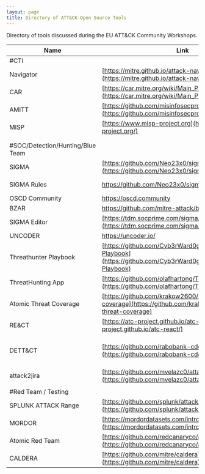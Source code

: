 ```yaml
---
layout: page
title: Directory of ATT&CK Open Source Tools
---
```


Directory of tools discussed during the EU ATT&CK Community Workshops.


| Name                             | Link                                                 | Owner                         |
|----------------------------------|------------------------------------------------------|-------------------------------|
| #CTI                              |                                                      |                               |
| Navigator                        | [https://mitre.github.io/attack-navigator/enterprise/](https://mitre.github.io/attack-navigator/enterprise/) | MITRE                         |
| CAR                              | [https://car.mitre.org/wiki/Main_Page](https://car.mitre.org/wiki/Main_Page) | MITRE                         |
| AMITT                            | [https://github.com/misinfosecproject/amitt_framework](https://github.com/misinfosecproject/amitt_framework) |                               |
| MISP                             | [https://www.misp-project.org](https://www.misp-project.org/) | MISP Project             |
|                                  |                                                      |                               |
|                                  |                                                      |                               |
| #SOC/Detection/Hunting/Blue Team |                                                      |                               |
| SIGMA                            | [https://github.com/Neo23x0/sigma](https://github.com/Neo23x0/sigma)                    | Florian Roth                  |
| SIGMA Rules                      | [https://github.com/Neo23x0/sigma/tree/master/rules ](https://github.com/Neo23x0/sigma/tree/master/rules)  | Florian Roth                  |
| OSCD Community                   | [https://oscd.community ](https://oscd.community )                               |                               |
| BZAR                             | [https://github.com/mitre-attack/bzar ](https://github.com/mitre-attack/bzar)                 | MITRE                         |
| SIGMA Editor                     | [https://tdm.socprime.com/sigma/generate/](https://tdm.socprime.com/sigma/generate/)            | SOCPRIME                      |
| UNCODER                          | [https://uncoder.io/ ](https://uncoder.io/)                                  | SOCPRIME                      |
| Threathunter Playbook            | [https://github.com/Cyb3rWard0g/ThreatHunter-Playbook](https://github.com/Cyb3rWard0g/ThreatHunter-Playbook) | Roberto Rodriguez             |
| ThreatHunting App                | [https://github.com/olafhartong/ThreatHunting](https://github.com/olafhartong/ThreatHunting)         | Olaf Hartong                  |
| Atomic Threat Coverage           | [https://github.com/krakow2600/atomic-threat-coverage](https://github.com/krakow2600/atomic-threat-coverage) | ATC Project                   |
| RE&CT                            | [https://atc-project.github.io/atc-react/](https://atc-project.github.io/atc-react/)             | ATC Project                   |
| DETT&CT                          | [https://github.com/rabobank-cdc/DeTTECT](https://github.com/rabobank-cdc/DeTTECT)             | Marcus Bakker / Ruben Bouwman |
| attack2jira                      | [https://github.com/mvelazc0/attack2jira](https://github.com/mvelazc0/attack2jira)              | Mauricio Velazco              |
|                                  |                                                      |                               |
| #Red Team / Testing               |                                                      |                               |
| SPLUNK ATTACK Range              | [https://github.com/splunk/attack_range](https://github.com/splunk/attack_range)              | SPLUNK                        |
| MORDOR                           | [https://mordordatasets.com/introduction.html](https://mordordatasets.com/introduction.html)         | Roberto Rodriguez             |
| Atomic Red Team                  | [https://github.com/redcanaryco/atomic-red-team](https://github.com/redcanaryco/atomic-red-team)      | Red Canary                    |
| CALDERA                          | [https://github.com/mitre/caldera](https://github.com/mitre/caldera)    | MITRE                         |

